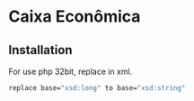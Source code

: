 # Caixa Econômica

## Installation

For use php 32bit, replace in xml.

```bash
replace base="xsd:long" to base="xsd:string"
```